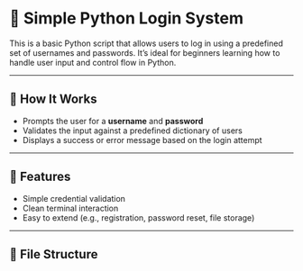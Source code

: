 # 🔐 Simple Python Login System

This is a basic Python script that allows users to log in using a predefined set of usernames and passwords. It’s ideal for beginners learning how to handle user input and control flow in Python.

---

## 🚀 How It Works

- Prompts the user for a **username** and **password**
- Validates the input against a predefined dictionary of users
- Displays a success or error message based on the login attempt

---

## 🧠 Features

- Simple credential validation
- Clean terminal interaction
- Easy to extend (e.g., registration, password reset, file storage)

---

## 📁 File Structure

